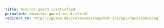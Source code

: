 ```yaml
---
title: monitor.guard.issatisfied
permalink: /monitor.guard.issatisfied/
redirect_to: https://guava.dev/releases/snapshot-jre/api/docs/com/google/common/util/concurrent/Monitor.Guard.html#isSatisfied--
---
```

